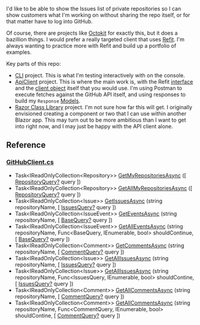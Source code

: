 I'd like to be able to show the Issues list of private repositories so I can show customers what I'm working on without sharing the repo itself, or for that matter have to log into GitHub.

Of course, there are projects like [Octokit](https://github.com/octokit) for exactly this, but it does a bazillion things. I would prefer a really targeted client that uses [Refit](https://github.com/reactiveui/refit). I'm always wanting to practice more with Refit and build up a portfolio of examples.

Key parts of this repo:
- [CLI](https://github.com/adamfoneil/GitHubIssues.RCL/tree/master/GitHubApi.CLI) project. This is what I'm testing interactively with on the console.
- [ApiClient](https://github.com/adamfoneil/GitHubIssues.RCL/tree/master/GitHubApiClient) project. This is where the main work is, with the Refit [interface](https://github.com/adamfoneil/GitHubIssues.RCL/blob/master/GitHubApiClient/Interfaces/IGitHubClient.cs) and the [client object](https://github.com/adamfoneil/GitHubIssues.RCL/blob/master/GitHubApiClient/GitHubClient.cs) itself that you would use. I'm using Postman to execute fetches against the GitHub API itself, and using responses to build my `Response` [Models](https://github.com/adamfoneil/GitHubIssues.RCL/tree/master/GitHubApiClient/Models/Responses).
- [Razor Class Library](https://github.com/adamfoneil/GitHubIssues.RCL/tree/master/GitHubIssues.RCL) project. I'm not sure how far this will get. I originally envisioned creating a component or two that I can use within another Blazor app. This may turn out to be more ambitious than I want to get into right now, and I may just be happy with the API client alone.

## Reference

### [GitHubClient.cs](https://github.com/adamfoneil/GitHubIssues.RCL/blob/master/GitHubApiClient/GitHubClient.cs#L9)
- Task\<IReadOnlyCollection\<Repository\>\> [GetMyRepositoriesAsync](https://github.com/adamfoneil/GitHubIssues.RCL/blob/master/GitHubApiClient/GitHubClient.cs#L30)
 ([ [RepositoryQuery?](https://github.com/adamfoneil/GitHubIssues.RCL/blob/master/GitHubApiClient/Models/Requests/RepositoryQuery.cs#L28) query ])
- Task\<IReadOnlyCollection\<Repository\>\> [GetAllMyRepositoriesAsync](https://github.com/adamfoneil/GitHubIssues.RCL/blob/master/GitHubApiClient/GitHubClient.cs#L33)
 ([ [RepositoryQuery?](https://github.com/adamfoneil/GitHubIssues.RCL/blob/master/GitHubApiClient/Models/Requests/RepositoryQuery.cs#L28) query ])
- Task\<IReadOnlyCollection\<Issue\>\> [GetIssuesAsync](https://github.com/adamfoneil/GitHubIssues.RCL/blob/master/GitHubApiClient/GitHubClient.cs#L36)
 (string repositoryName, [ [IssuesQuery?](https://github.com/adamfoneil/GitHubIssues.RCL/blob/master/GitHubApiClient/Models/Requests/IssuesQuery.cs#L41) query ])
- Task\<IReadOnlyCollection\<IssueEvent\>\> [GetEventsAsync](https://github.com/adamfoneil/GitHubIssues.RCL/blob/master/GitHubApiClient/GitHubClient.cs#L39)
 (string repositoryName, [ [BaseQuery?](https://github.com/adamfoneil/GitHubIssues.RCL/blob/master/GitHubApiClient/Models/Requests/BaseQuery.cs#L5) query ])
- Task\<IReadOnlyCollection\<IssueEvent\>\> [GetAllEventsAsync](https://github.com/adamfoneil/GitHubIssues.RCL/blob/master/GitHubApiClient/GitHubClient.cs#L42)
 (string repositoryName, Func<BaseQuery, IEnumerable<IssueEvent>, bool> shouldContinue, [ [BaseQuery?](https://github.com/adamfoneil/GitHubIssues.RCL/blob/master/GitHubApiClient/Models/Requests/BaseQuery.cs#L5) query ])
- Task\<IReadOnlyCollection\<Comment\>\> [GetCommentsAsync](https://github.com/adamfoneil/GitHubIssues.RCL/blob/master/GitHubApiClient/GitHubClient.cs#L45)
 (string repositoryName, [ [CommentQuery?](https://github.com/adamfoneil/GitHubIssues.RCL/blob/master/GitHubApiClient/Models/Requests/CommentQuery.cs#L5) query ])
- Task\<IReadOnlyCollection\<Issue\>\> [GetAllIssuesAsync](https://github.com/adamfoneil/GitHubIssues.RCL/blob/master/GitHubApiClient/GitHubClient.cs#L48)
 (string repositoryName, [ [IssuesQuery?](https://github.com/adamfoneil/GitHubIssues.RCL/blob/master/GitHubApiClient/Models/Requests/IssuesQuery.cs#L41) query ])
- Task\<IReadOnlyCollection\<Issue\>\> [GetAllIssuesAsync](https://github.com/adamfoneil/GitHubIssues.RCL/blob/master/GitHubApiClient/GitHubClient.cs#L51)
 (string repositoryName, Func<IssuesQuery, IEnumerable<Issue>, bool> shouldContine, [ [IssuesQuery?](https://github.com/adamfoneil/GitHubIssues.RCL/blob/master/GitHubApiClient/Models/Requests/IssuesQuery.cs#L41) query ])
- Task\<IReadOnlyCollection\<Comment\>\> [GetAllCommentsAsync](https://github.com/adamfoneil/GitHubIssues.RCL/blob/master/GitHubApiClient/GitHubClient.cs#L54)
 (string repositoryName, [ [CommentQuery?](https://github.com/adamfoneil/GitHubIssues.RCL/blob/master/GitHubApiClient/Models/Requests/CommentQuery.cs#L5) query ])
- Task\<IReadOnlyCollection\<Comment\>\> [GetAllCommentsAsync](https://github.com/adamfoneil/GitHubIssues.RCL/blob/master/GitHubApiClient/GitHubClient.cs#L57)
 (string repositoryName, Func<CommentQuery, IEnumerable<Comment>, bool> shouldContine, [ [CommentQuery?](https://github.com/adamfoneil/GitHubIssues.RCL/blob/master/GitHubApiClient/Models/Requests/CommentQuery.cs#L5) query ])
